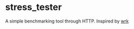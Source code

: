 # stress_tester

A simple benchmarking tool through HTTP. Inspired by [wrk](https://github.com/wg/wrk)
